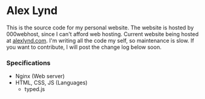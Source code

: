 # Alex Lynd
This is the source code for my personal website.  The website is hosted by 000webhost, since I can't afford web hosting.  Current website being hosted at [alexlynd.com](https://alexlynd.com).  I'm writing all the code my self, so maintenance is slow.  If you want to contribute, I will post the change log below soon.
### Specifications
- Nginx (Web server)
- HTML, CSS, JS (Languages)
  - typed.js
